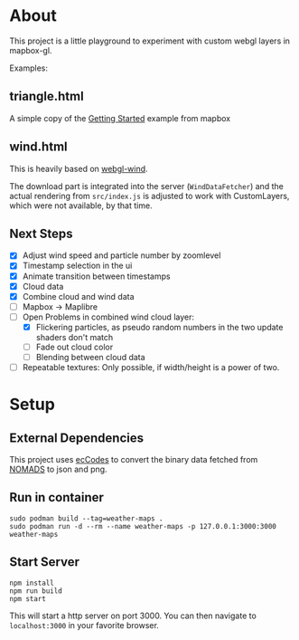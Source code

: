 # About

This project is a little playground to experiment with custom webgl layers in
mapbox-gl.

Examples:

## triangle.html

A simple copy of the [Getting
Started](https://docs.mapbox.com/mapbox-gl-js/example/custom-style-layer/)
example from mapbox
 
## wind.html

This is heavily based on [webgl-wind](https://github.com/mapbox/webgl-wind).

The download part is integrated into the server (`WindDataFetcher`) and the
actual rendering from `src/index.js` is adjusted to work with CustomLayers,
which were not available, by that time.

## Next Steps

- [x] Adjust wind speed and particle number by zoomlevel
- [x] Timestamp selection in the ui
- [x] Animate transition between timestamps
- [X] Cloud data
- [X] Combine cloud and wind data
- [ ] Mapbox -> Maplibre
- [ ] Open Problems in combined wind cloud layer:
	- [X] Flickering particles, as pseudo random numbers in the two update shaders
		don't match
	- [ ] Fade out cloud color
	- [ ] Blending between cloud data
- [ ] Repeatable textures: Only possible, if width/height is a power of two.

# Setup

## External Dependencies

This project uses
[ecCodes](https://confluence.ecmwf.int//display/ECC/ecCodes+Home) to convert the
binary data fetched from [NOMADS](https://nomads.ncep.noaa.gov/) to json and
png.

## Run in container

```
sudo podman build --tag=weather-maps .
sudo podman run -d --rm --name weather-maps -p 127.0.0.1:3000:3000 weather-maps
```

## Start Server

```
npm install
npm run build
npm start
```

This will start a http server on port 3000. You can then navigate to
`localhost:3000` in your favorite browser.
